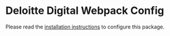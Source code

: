 # Deloitte Digital Webpack Config

Please read the [installation instructions](https://github.com/DeloitteDigitalAPAC/webpack-config) to configure
this package.
